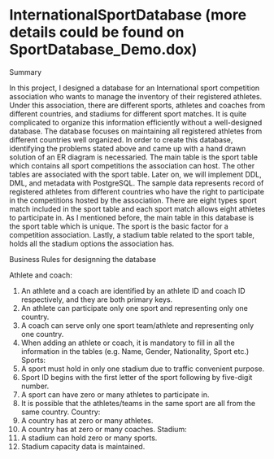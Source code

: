 # InternationalSportDatabase (more details could be found on SportDatabase_Demo.dox)

Summary

In this project, I designed a database for an International sport competition association who wants to manage the inventory of their registered athletes. Under this association, there are different sports, athletes and coaches from different countries, and stadiums for different sport matches. It is quite complicated to organize this information efficiently without a well-designed database. 
The database focuses on maintaining all registered athletes from different countries well organized. In order to create this database, identifying the problems stated above and came up with a hand drawn solution of an ER diagram is necessaried. The main table is the sport table which contains all sport competitions the association can host. The other tables are associated with the sport table. Later on, we will implement DDL, DML, and metadata with PostgreSQL.
The sample data represents record of registered athletes from different countries who have the right to participate in the competitions hosted by the association. There are eight types sport match included in the sport table and each sport match allows eight athletes to participate in. As I mentioned before, the main table in this database is the sport table which is unique. The sport is the basic factor for a competition association. Lastly, a stadium table related to the sport table, holds all the stadium options the association has.

Business Rules for designning the database

Athlete and coach:
1. An athlete and a coach are identified by an athlete ID and coach ID respectively, and they are both primary keys.
2. An athlete can participate only one sport and representing only one country.
3. A coach can serve only one sport team/athlete and representing only one country.
4. When adding an athlete or coach, it is mandatory to fill in all the information in the tables (e.g. Name, Gender, Nationality, Sport etc.)
Sports:
5. A sport must hold in only one stadium due to traffic convenient purpose.
6. Sport ID begins with the first letter of the sport following by five-digit number. 
7. A sport can have zero or many athletes to participate in.
8. It is possible that the athletes/teams in the same sport are all from the same country.
Country:
9. A country has at zero or many athletes.
10. A country has at zero or many coaches.
Stadium:
11. A stadium can hold zero or many sports.
12. Stadium capacity data is maintained.
